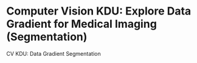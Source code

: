 # Computer Vision KDU: Explore Data Gradient for Medical Imaging (Segmentation)
CV KDU: Data Gradient Segmentation 
